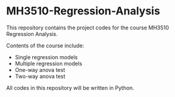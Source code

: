 # MH3510-Regression-Analysis
This repository contains the project codes for the course MH3510 Regression Analysis.

Contents of the course include: 
- Single regression models 
- Multiple regression models 
- One-way anova test 
- Two-way anova test

All codes in this repository will be written in Python.

